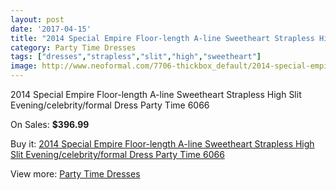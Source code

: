 ```yaml
---
layout: post
date: '2017-04-15'
title: "2014 Special Empire Floor-length A-line Sweetheart Strapless High Slit Evening/celebrity/formal Dress Party Time 6066"
category: Party Time Dresses
tags: ["dresses","strapless","slit","high","sweetheart"]
image: http://www.neoformal.com/7706-thickbox_default/2014-special-empire-floor-length-a-line-sweetheart-strapless-high-slit-evening-celebrity-formal-dress-party-time-6066.jpg
---
```

2014 Special Empire Floor-length A-line Sweetheart Strapless High Slit Evening/celebrity/formal Dress Party Time 6066

On Sales: **$396.99**
<a href="https://www.neoformal.com/en/party-time-dresses/2727-2014-special-empire-floor-length-a-line-sweetheart-strapless-high-slit-evening-celebrity-formal-dress-party-time-6066.html"><amp-img layout="responsive" width="600" height="600" src="//www.neoformal.com/7706-thickbox_default/2014-special-empire-floor-length-a-line-sweetheart-strapless-high-slit-evening-celebrity-formal-dress-party-time-6066.jpg" alt="2014 Special Empire Floor-length A-line Sweetheart Strapless High Slit Evening/celebrity/formal Dress Party Time 6066 0" /></a>
<a href="https://www.neoformal.com/en/party-time-dresses/2727-2014-special-empire-floor-length-a-line-sweetheart-strapless-high-slit-evening-celebrity-formal-dress-party-time-6066.html"><amp-img layout="responsive" width="600" height="600" src="//www.neoformal.com/7707-thickbox_default/2014-special-empire-floor-length-a-line-sweetheart-strapless-high-slit-evening-celebrity-formal-dress-party-time-6066.jpg" alt="2014 Special Empire Floor-length A-line Sweetheart Strapless High Slit Evening/celebrity/formal Dress Party Time 6066 1" /></a>

Buy it: [2014 Special Empire Floor-length A-line Sweetheart Strapless High Slit Evening/celebrity/formal Dress Party Time 6066](https://www.neoformal.com/en/party-time-dresses/2727-2014-special-empire-floor-length-a-line-sweetheart-strapless-high-slit-evening-celebrity-formal-dress-party-time-6066.html "2014 Special Empire Floor-length A-line Sweetheart Strapless High Slit Evening/celebrity/formal Dress Party Time 6066")

View more: [Party Time Dresses](https://www.neoformal.com/en/25-party-time-dresses "Party Time Dresses")